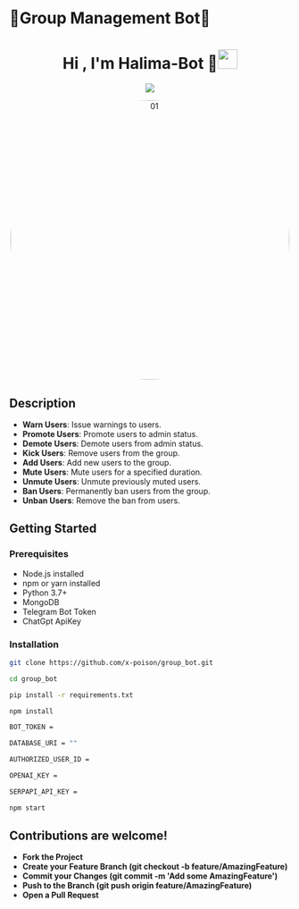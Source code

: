 # 🤖Group Management Bot🤖

<h1 align="center"><b>Hi , I'm Halima-Bot 🤖</b><img src="https://media.giphy.com/media/hvRJCLFzcasrR4ia7z/giphy.gif" width="35"></h1>


<p align="center">
  <a href="https://github.com/DenverCoder1/readme-typing-svg"><img src="https://readme-typing-svg.herokuapp.com?font=Time+New+Roman&color=cyan&size=25&center=true&vCenter=true&width=600&height=100&lines=Assalamu+O+Alaikum+Warahmatullah..&hearts;++;This+is+Halima-Bot,;Powered By+MongoDB..<3"></a>
</p>


<p align="center">
        <img src="https://i.imgur.com/cRkAWNS.jpeg" alt="01" width="500" height="500" style="border-radius: 50%";/>
    </a>
</p>


## Description
- **Warn Users**: Issue warnings to users.
- **Promote Users**: Promote users to admin status.
- **Demote Users**: Demote users from admin status.
- **Kick Users**: Remove users from the group.
- **Add Users**: Add new users to the group.
- **Mute Users**: Mute users for a specified duration.
- **Unmute Users**: Unmute previously muted users.
- **Ban Users**: Permanently ban users from the group.
- **Unban Users**: Remove the ban from users.


## Getting Started

### Prerequisites
- Node.js installed
- npm or yarn installed
- Python 3.7+
- MongoDB
- Telegram Bot Token
- ChatGpt ApiKey

### Installation

   ```sh
   git clone https://github.com/x-poison/group_bot.git

   cd group_bot

   pip install -r requirements.txt

   npm install
  
   BOT_TOKEN = 

   DATABASE_URI = ""

   AUTHORIZED_USER_ID =

   OPENAI_KEY = 

   SERPAPI_API_KEY =

   npm start

   ```

## Contributions are welcome!

- **Fork the Project**
- **Create your Feature Branch (git checkout -b feature/AmazingFeature)**
- **Commit your Changes (git commit -m 'Add some AmazingFeature')**
- **Push to the Branch (git push origin feature/AmazingFeature)**
- **Open a Pull Request**



